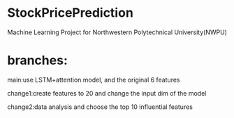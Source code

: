 # StockPricePrediction
Machine Learning Project for Northwestern Polytechnical University(NWPU)

# branches:
main:use LSTM+attention model, and the original 6 features

change1:create features to 20 and change the input dim of the model

change2:data analysis and choose the top 10 influential features
